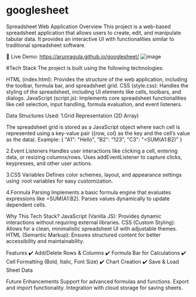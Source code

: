 # googlesheet
Spreadsheet Web Application
Overview
This project is a web-based spreadsheet application that allows users to create, edit, and manipulate tabular data. It provides an interactive UI with functionalities similar to traditional spreadsheet software.

🔗 Live Demo: https://arunragula.github.io/googlesheet/
![image](https://github.com/user-attachments/assets/b30f887f-bac1-4b55-b8c4-8294322cfad4)

#Tech Stack
The project is built using the following technologies:

HTML (index.html): Provides the structure of the web application, including the toolbar, formula bar, and spreadsheet grid.
CSS (style.css): Handles the styling of the spreadsheet, including UI elements like cells, toolbars, and dialogs.
JavaScript (script.js): Implements core spreadsheet functionalities like cell selection, input handling, formula evaluation, and event listeners.

Data Structures Used:
1.Grid Representation (2D Array)

The spreadsheet grid is stored as a JavaScript object where each cell is represented using a key-value pair ({row, col} as the key and the cell’s value as the data).
Example:
{
  "A1": "Hello",
  "B2": "123",
  "C3": "=SUM(A1:B2)"
}

2.Event Listeners
Handles user interactions like clicking a cell, entering data, or resizing columns/rows.
Uses addEventListener to capture clicks, keypresses, and other user actions.

3.CSS Variables
Defines color schemes, layout, and appearance settings using :root variables for easy customization.

4.Formula Parsing
Implements a basic formula engine that evaluates expressions like =SUM(A1:B2).
Parses values dynamically to update dependent cells.

Why This Tech Stack?
JavaScript (Vanilla JS): Provides dynamic interactions without requiring external libraries.
CSS (Custom Styling): Allows for a clean, minimalistic spreadsheet UI with adjustable themes.
HTML (Semantic Markup): Ensures structured content for better accessibility and maintainability.

Features
✔️ Add/Delete Rows & Columns
✔️ Formula Bar for Calculations
✔️ Cell Formatting (Bold, Italic, Font Size)
✔️ Chart Creation
✔️ Save & Load Sheet Data

Future Enhancements
Support for advanced formulas and functions.
Export and import functionality.
Integration with cloud storage for saving sheets.
